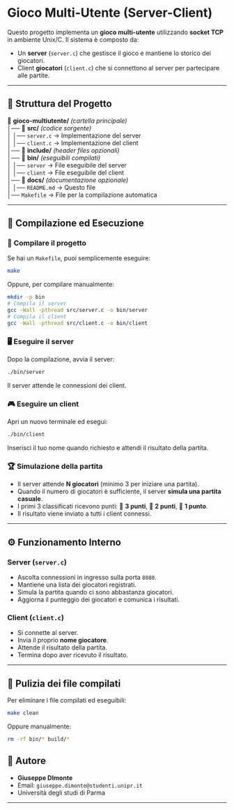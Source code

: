 # Gioco Multi-Utente (Server-Client)

Questo progetto implementa un **gioco multi-utente** utilizzando **socket TCP** in ambiente Unix/C. 
Il sistema è composto da:
- Un **server** (`server.c`) che gestisce il gioco e mantiene lo storico dei giocatori.
- Client **giocatori** (`client.c`) che si connettono al server per partecipare alle partite.

---

## 📂 Struttura del Progetto

📁 **gioco-multiutente/** *(cartella principale)*  
│── 📂 **src/** *(codice sorgente)*  
│   │── `server.c` → Implementazione del server  
│   │── `client.c` → Implementazione del client  
│── 📂 **include/** *(header files opzionali)*   
│── 📂 **bin/** *(eseguibili compilati)*  
│   │── `server` → File eseguibile del server  
│   │── `client` → File eseguibile del client  
│── 📂 **docs/** *(documentazione opzionale)*  
│   │── `README.md` → Questo file  
│── `Makefile` → File per la compilazione automatica   

---

## 🚀 Compilazione ed Esecuzione

### 🔧 **Compilare il progetto**
Se hai un `Makefile`, puoi semplicemente eseguire:
```sh
make
```
Oppure, per compilare manualmente:
```sh
mkdir -p bin
# Compila il server
gcc -Wall -pthread src/server.c -o bin/server
# Compila il client
gcc -Wall -pthread src/client.c -o bin/client
```

### 🖥️ **Eseguire il server**
Dopo la compilazione, avvia il server:
```sh
./bin/server
```
Il server attende le connessioni dei client.

### 🎮 **Eseguire un client**
Apri un nuovo terminale ed esegui:
```sh
./bin/client
```
Inserisci il tuo nome quando richiesto e attendi il risultato della partita.

### 🏆 **Simulazione della partita**
- Il server attende **N giocatori** (minimo 3 per iniziare una partita).
- Quando il numero di giocatori è sufficiente, il server **simula una partita casuale**.
- I primi 3 classificati ricevono punti: 🥇 **3 punti**, 🥈 **2 punti**, 🥉 **1 punto**.
- Il risultato viene inviato a tutti i client connessi.

---

## ⚙️ **Funzionamento Interno**

### **Server (`server.c`)**
- Ascolta connessioni in ingresso sulla porta `8080`.
- Mantiene una lista dei giocatori registrati.
- Simula la partita quando ci sono abbastanza giocatori.
- Aggiorna il punteggio dei giocatori e comunica i risultati.

### **Client (`client.c`)**
- Si connette al server.
- Invia il proprio **nome giocatore**.
- Attende il risultato della partita.
- Termina dopo aver ricevuto il risultato.

---

## 🔄 **Pulizia dei file compilati**
Per eliminare i file compilati ed eseguibili:
```sh
make clean
```
Oppure manualmente:
```sh
rm -rf bin/* build/*
```


## 📝 **Autore**
- **Giuseppe DImonte**  
- Email: `giuseppe.dimonte@studenti.unipr.it`  
- Università degli studi di Parma  

---

